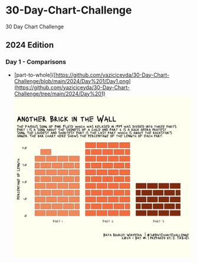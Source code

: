 # 30-Day-Chart-Challenge
30 Day Chart Challenge

## 2024 Edition

### Day 1 - Comparisons
* [part-to-whole]([https://github.com/yaziciceyda/30-Day-Chart-Challenge/blob/main/2024/Day%201/Day1.png](https://github.com/yaziciceyda/30-Day-Chart-Challenge/tree/main/2024/Day%201)
![image](https://github.com/yaziciceyda/30-Day-Chart-Challenge/blob/main/2024/Day%201/Day1.png)

